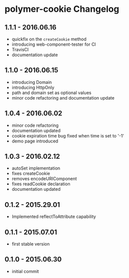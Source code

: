 # polymer-cookie Changelog

## 1.1.1 - 2016.06.16

*   quickfix on the `createCookie` method
*   introducing web-component-tester for CI
*   TravisCI
*   documentation update

## 1.1.0 - 2016.06.15

*   introducing Domain
*   introducing HttpOnly
*   path and domain set as optional values
*   minor code refactoring and documentation update

## 1.0.4 - 2016.06.02

*   minor code refactoring
*   documentation updated
*   cookie expiration time bug fixed when time is set to '-1'
*   demo page introduced

## 1.0.3 - 2016.02.12

*   autoSet implementation
*   fixes createCookie
*   removes encodeURIComponent
*   fixes readCookie declaration
*   documentation updated

## 0.1.2 - 2015.29.01

*   Implemented reflectToAttribute capability

## 0.1.1 - 2015.07.01

*   first stable version

## 0.1.0 - 2015.06.30

*   initial commit
